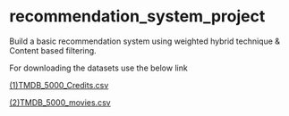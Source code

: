# recommendation_system_project
Build a basic recommendation system using weighted hybrid technique & Content based filtering.

For downloading the datasets use the below link

[(1)TMDB_5000_Credits.csv](https://www.kaggle.com/tmdb/tmdb-movie-metadata?select=tmdb_5000_credits.csv)

[(2)TMDB_5000_movies.csv](https://www.kaggle.com/tmdb/tmdb-movie-metadata?select=tmdb_5000_movies.csv)
